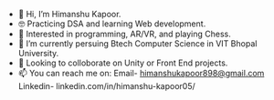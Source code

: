- 👋 Hi, I’m Himanshu Kapoor.
- 🤓 Practicing DSA and learning Web development.
- 👀 Interested in programming, AR/VR, and playing Chess. 
- 🌱 I’m currently persuing Btech Computer Science in VIT Bhopal University.
- 💞️ Looking to colloborate on Unity or Front End projects.
- 📫 You can reach me on:
      Email- himanshukapoor898@gmail.com
      Linkedin- linkedin.com/in/himanshu-kapoor05/

<!---
Hk0509/Hk0509 is a ✨ special ✨ repository because its `README.md` (this file) appears on your GitHub profile.
You can click the Preview link to take a look at your changes.
--->
